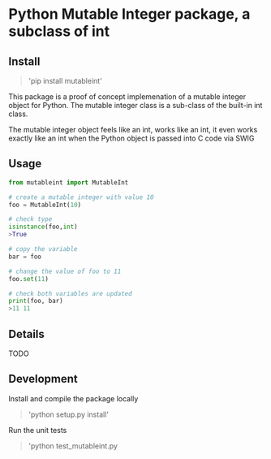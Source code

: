 # Python Mutable Integer package, a subclass of int

## Install
> 'pip install mutableint'

This package is a proof of concept implemenation of a mutable integer object for Python.  The mutable integer class is a sub-class of the built-in int class.   

The mutable integer object feels like an int, works like an int, it even works exactly like an int when the Python object is passed into C code via SWIG

## Usage
```python
from mutableint import MutableInt

# create a mutable integer with value 10 
foo = MutableInt(10)

# check type
isinstance(foo,int)
>True

# copy the variable
bar = foo

# change the value of foo to 11
foo.set(11)

# check both variables are updated
print(foo, bar)
>11 11
```

## Details
TODO

## Development

Install and compile the package locally

> 'python setup.py install'

Run the unit tests

> 'python test_mutableint.py
